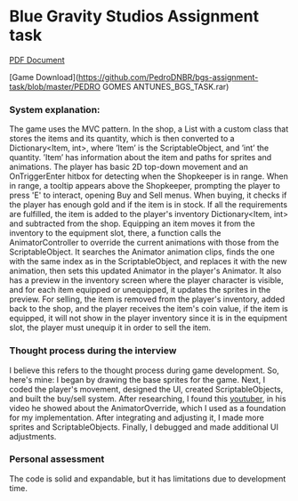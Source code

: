 # Blue Gravity Studios Assignment task

[PDF Document](https://github.com/PedroDNBR/bgs-assignment-task/blob/master/PEDRO%20GOMES%20ANTUNES_BGS_TASK.rar)

[Game Download](https://github.com/PedroDNBR/bgs-assignment-task/blob/master/PEDRO GOMES ANTUNES_BGS_TASK.rar)

### System explanation:
The game uses the MVC pattern. In the shop, a List with a custom class that stores the items and  its quantity, which is then converted to a Dictionary<Item, int>, where ’Item’ is the ScriptableObject, and ’int’ the quantity. ’Item’ has information about the item and paths for sprites and animations. The player has basic 2D top-down movement and an OnTriggerEnter hitbox for detecting when the Shopkeeper is in range. When in range, a tooltip appears above the Shopkeeper, prompting the player to press 'E' to interact, opening Buy and Sell menus. When buying, it checks if the player has enough gold and if the item is in stock. If all the requirements are fulfilled, the item is added to the player's inventory Dictionary<Item, int> and subtracted from the shop. Equipping an item moves it from the inventory to the equipment slot, there, a function calls the AnimatorController to override the current animations with those from the ScriptableObject. It searches the Animator animation clips, finds the one with the same index as in the ScriptableObject, and replaces it with the new animation, then sets this updated Animator in the player's Animator. It also has a preview in the inventory screen where the player character is visible, and for each item equipped or unequipped, it updates the sprites in the preview. For selling, the item is removed from the player's inventory, added back to the shop, and the player receives the item's coin value, if the item is equipped, it will not show in the player inventory since it is in the equipment slot, the player must unequip it in order to sell the item.

### Thought process during the interview
I believe this refers to the thought process during game development. So, here's mine: I began by drawing the base sprites for the game. Next, I coded the player's movement, designed the UI, created ScriptableObjects, and built the buy/sell system. After researching, I found this [youtuber](https://youtu.be/PNWK5o9l54w), in his video he showed about the AnimatorOverride, which I used as a foundation for my implementation. After integrating and adjusting it, I made more sprites and ScriptableObjects. Finally, I debugged and made additional UI adjustments.

### Personal assessment
The code is solid and expandable, but it has limitations due to development time.
